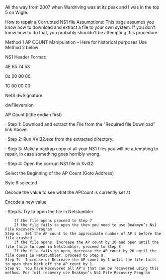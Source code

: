 All the way from 2007 when Wardriving was at its peak and I was in the top 5 on Wigle.	

How to repair a Corrupted NS1 file
Assumptions:  This page assumes you know how to download and extract a file to your own system.  If you don't know how to do that, you probably shouldn't be attempting this procedure.


Method 1 AP COUNT Manipulation – Here for historical purposes Use Method 2 below

NS1 Header Format:
	

4E 65 74 53
	

0c 00 00 00
	

1C 00 00 00

 
	

NetS dwSignature
	

dwFileversion
	

AP Count (little endian first)

 

·         Step 1:  Download and extract the File from the "Required file Download" link Above.

·         Step 2:  Run XVi32.exe from the extracted directory.

·         Step 3:  Make a backup copy of all your NS1 files you will be attempting to repair, in case something goes horribly wrong.

·         Step 4:  Open the corrupt NS1 file in Xvi32.

Select the Beginning of the AP Count (Goto Address)

Byte 8 selected

Decode the value to see what the APCount is currently set at

Encode a new value

 

·         Step 5:  Try to open the file in Netstumbler

        If the file opens proceed to Step 7
        If the file fails to open the then you need to use Beakmyn’s Ns1 File Recovery Program
    Step 6:  Set the AP count to the approximate number of AP's before the file crashed.
        If the file opens, increase the AP count by 20 and open until the file fails to open in Netstumbler, proceed to Step 8.
        If the file fails to open, decrease the AP count by 20 until the file opens in Netstumbler, proceed to Step 8.
    Step 7:  Increase or Decrease the AP count by 1 until the file fails to open then back off the AP count by 1.
    Step 8:  You have Recovered all AP's that can be recovered using this method. For full recovery use Beakmyn’s Ns1 File Recovery Program


 


